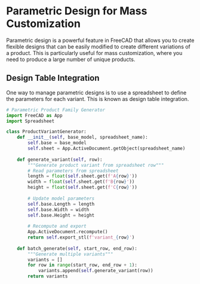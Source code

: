 # Parametric Design for Mass Customization

Parametric design is a powerful feature in FreeCAD that allows you to create flexible designs that can be easily modified to create different variations of a product. This is particularly useful for mass customization, where you need to produce a large number of unique products.

## Design Table Integration

One way to manage parametric designs is to use a spreadsheet to define the parameters for each variant. This is known as design table integration.

```python
# Parametric Product Family Generator
import FreeCAD as App
import Spreadsheet

class ProductVariantGenerator:
    def __init__(self, base_model, spreadsheet_name):
        self.base = base_model
        self.sheet = App.ActiveDocument.getObject(spreadsheet_name)
        
    def generate_variant(self, row):
        """Generate product variant from spreadsheet row"""
        # Read parameters from spreadsheet
        length = float(self.sheet.get(f'A{row}'))
        width = float(self.sheet.get(f'B{row}'))
        height = float(self.sheet.get(f'C{row}'))
        
        # Update model parameters
        self.base.Length = length
        self.base.Width = width
        self.base.Height = height
        
        # Recompute and export
        App.ActiveDocument.recompute()
        return self.export_stl(f'variant_{row}')
    
    def batch_generate(self, start_row, end_row):
        """Generate multiple variants"""
        variants = []
        for row in range(start_row, end_row + 1):
            variants.append(self.generate_variant(row))
        return variants
```
